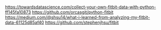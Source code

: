 https://towardsdatascience.com/collect-your-own-fitbit-data-with-python-ff145fa10873
https://github.com/orcasgit/python-fitbit
https://medium.com/@shsu14/what-i-learned-from-analyzing-my-fitbit-data-61125d85af40
https://github.com/stephenjhsu/fitbit

